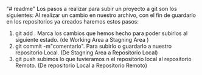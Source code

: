 "# readme" 
Los pasos a realizar para subir un proyecto a git son los siguientes:
Al realizar un cambio en nuestro archivo, con el fin de guardarlo en los repositorios ya creados haremos estos pasos:
1. git add . Marca los cambios que hemos hecho para poder subirlos al siguiente estado. (de Working Area a Stagning Area )
2. git commit -m"comentario". Para subirlo o guardarlo a nuestro repositorio Local.   (De Stagning Area a Repositorio Local)
3. git push subimos lo que tuvieramos n el repositorio local al repositorio Remoto.  (De repositorio Local a Repositorio Remoto)